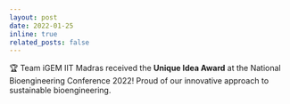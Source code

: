 ```yaml
---
layout: post
date: 2022-01-25
inline: true
related_posts: false
---
```


🏆 Team iGEM IIT Madras received the <strong>Unique Idea Award</strong> at the National Bioengineering Conference 2022! Proud of our innovative approach to sustainable bioengineering.
